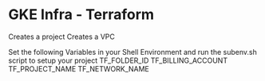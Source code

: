 # GKE Infra - Terraform

Creates a project
Creates a VPC

Set the following Variables in your Shell Environment and run the subenv.sh script to setup your project
TF_FOLDER_ID
TF_BILLING_ACCOUNT
TF_PROJECT_NAME
TF_NETWORK_NAME
